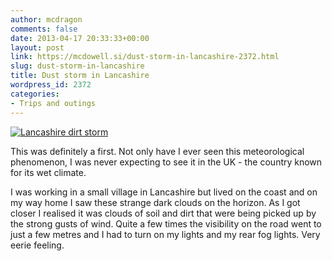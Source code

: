 ```yaml
---
author: mcdragon
comments: false
date: 2013-04-17 20:33:33+00:00
layout: post
link: https://mcdowell.si/dust-storm-in-lancashire-2372.html
slug: dust-storm-in-lancashire
title: Dust storm in Lancashire
wordpress_id: 2372
categories:
- Trips and outings
---
```


[![Lancashire dirt storm](https://mcdowell.si/wp-content/uploads/2013/04/dirt_storm_17_Apr_2013-1.jpg)](https://mcdowell.si/wp-content/uploads/2013/04/dirt_storm_17_Apr_2013.jpg)

This was definitely a first. Not only have I ever seen this meteorological phenomenon, I was never expecting to see it in the UK - the country known for its wet climate.

I was working in a small village in Lancashire but lived on the coast and on my way home I saw these strange dark clouds on the horizon. As I got closer I realised it was clouds of soil and dirt that were being picked up by the strong gusts of wind. Quite a few times the visibility on the road went to just a few metres and I had to turn on my lights and my rear fog lights. Very eerie feeling.
